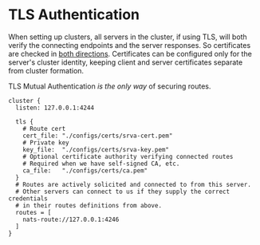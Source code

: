 # TLS Authentication

When setting up clusters, all servers in the cluster, if using TLS, will both verify the connecting endpoints and the server responses. So certificates are checked in [both directions](../securing_nats/tls.md#Wrong-Key-Usage). Certificates can be configured only for the server's cluster identity, keeping client and server certificates separate from cluster formation.

TLS Mutual Authentication _is the only way_ of securing routes.

```text
cluster {
  listen: 127.0.0.1:4244

  tls {
    # Route cert
    cert_file: "./configs/certs/srva-cert.pem"
    # Private key
    key_file:  "./configs/certs/srva-key.pem"
    # Optional certificate authority verifying connected routes
    # Required when we have self-signed CA, etc.
    ca_file:   "./configs/certs/ca.pem"
  }
  # Routes are actively solicited and connected to from this server.
  # Other servers can connect to us if they supply the correct credentials
  # in their routes definitions from above.
  routes = [
    nats-route://127.0.0.1:4246
  ]
}
```

